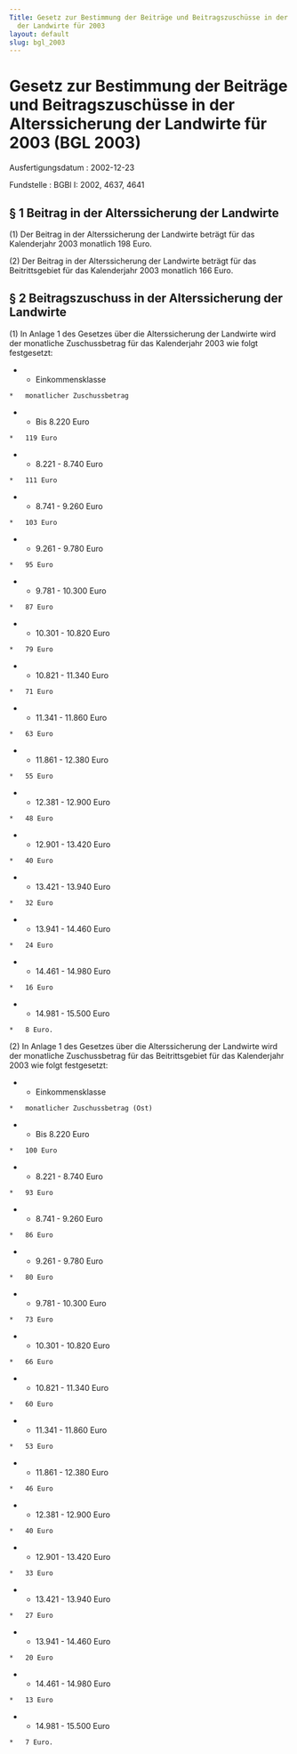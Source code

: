 ```yaml
---
Title: Gesetz zur Bestimmung der Beiträge und Beitragszuschüsse in der Alterssicherung
  der Landwirte für 2003
layout: default
slug: bgl_2003
---
```


# Gesetz zur Bestimmung der Beiträge und Beitragszuschüsse in der Alterssicherung der Landwirte für 2003 (BGL 2003)

Ausfertigungsdatum
:   2002-12-23

Fundstelle
:   BGBl I: 2002, 4637, 4641



## § 1 Beitrag in der Alterssicherung der Landwirte

(1) Der Beitrag in der Alterssicherung der Landwirte beträgt für das
Kalenderjahr 2003 monatlich 198 Euro.

(2) Der Beitrag in der Alterssicherung der Landwirte beträgt für das
Beitrittsgebiet für das Kalenderjahr 2003 monatlich 166 Euro.


## § 2 Beitragszuschuss in der Alterssicherung der Landwirte

(1) In Anlage 1 des Gesetzes über die Alterssicherung der Landwirte
wird der monatliche Zuschussbetrag für das Kalenderjahr 2003 wie folgt
festgesetzt:

*    *   Einkommensklasse

    *   monatlicher Zuschussbetrag


*    *   Bis 8.220 Euro

    *   119 Euro


*    *   8.221 - 8.740 Euro

    *   111 Euro


*    *   8.741 - 9.260 Euro

    *   103 Euro


*    *   9.261 - 9.780 Euro

    *   95 Euro


*    *   9.781 - 10.300 Euro

    *   87 Euro


*    *   10.301 - 10.820 Euro

    *   79 Euro


*    *   10.821 - 11.340 Euro

    *   71 Euro


*    *   11.341 - 11.860 Euro

    *   63 Euro


*    *   11.861 - 12.380 Euro

    *   55 Euro


*    *   12.381 - 12.900 Euro

    *   48 Euro


*    *   12.901 - 13.420 Euro

    *   40 Euro


*    *   13.421 - 13.940 Euro

    *   32 Euro


*    *   13.941 - 14.460 Euro

    *   24 Euro


*    *   14.461 - 14.980 Euro

    *   16 Euro


*    *   14.981 - 15.500 Euro

    *   8 Euro.




(2) In Anlage 1 des Gesetzes über die Alterssicherung der Landwirte
wird der monatliche Zuschussbetrag für das Beitrittsgebiet für das
Kalenderjahr 2003 wie folgt festgesetzt:

*    *   Einkommensklasse

    *   monatlicher Zuschussbetrag (Ost)


*    *   Bis 8.220 Euro

    *   100 Euro


*    *   8.221 - 8.740 Euro

    *   93 Euro


*    *   8.741 - 9.260 Euro

    *   86 Euro


*    *   9.261 - 9.780 Euro

    *   80 Euro


*    *   9.781 - 10.300 Euro

    *   73 Euro


*    *   10.301 - 10.820 Euro

    *   66 Euro


*    *   10.821 - 11.340 Euro

    *   60 Euro


*    *   11.341 - 11.860 Euro

    *   53 Euro


*    *   11.861 - 12.380 Euro

    *   46 Euro


*    *   12.381 - 12.900 Euro

    *   40 Euro


*    *   12.901 - 13.420 Euro

    *   33 Euro


*    *   13.421 - 13.940 Euro

    *   27 Euro


*    *   13.941 - 14.460 Euro

    *   20 Euro


*    *   14.461 - 14.980 Euro

    *   13 Euro


*    *   14.981 - 15.500 Euro

    *   7 Euro.




